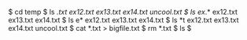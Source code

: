 $ cd temp
$ ls *.txt
ex12.txt    ex13.txt        ex14.txt        uncool.txt
$ ls ex*.*
ex12.txt    ex13.txt        ex14.txt
$ ls e*
ex12.txt    ex13.txt        ex14.txt
$ ls *t
ex12.txt    ex13.txt        ex14.txt        uncool.txt
$ cat *.txt > bigfile.txt
$ rm *.txt
$ ls
$